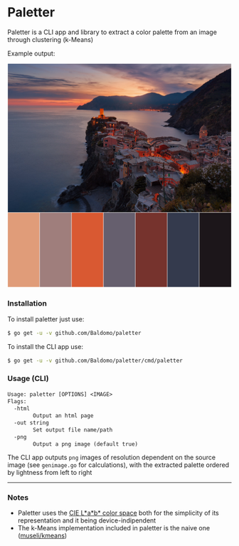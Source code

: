 # Paletter
Paletter is a CLI app and library to extract a color palette from an image through clustering (k-Means)

Example output:

![Unsplash (Anders Jildén), Vernazza](images/vernazza-paletted.png)

### Installation
To install paletter just use:
```sh
$ go get -u -v github.com/Baldomo/paletter
```
To install the CLI app use:
```sh
$ go get -u -v github.com/Baldomo/paletter/cmd/paletter
```

### Usage (CLI)
```
Usage: paletter [OPTIONS] <IMAGE>
Flags:
  -html
        Output an html page
  -out string
        Set output file name/path
  -png
        Output a png image (default true)
```
The CLI app outputs `png` images of resolution dependent on the source image (see `genimage.go` for calculations), with the extracted palette ordered by lightness from left to right

---

### Notes
- Paletter uses the [CIE L\*a\*b\* color space](https://en.wikipedia.org/wiki/CIELAB_color_space) both for the simplicity of its representation and it being device-indipendent
- The k-Means implementation included in paletter is the naive one ([museli/kmeans](https://github.com/muesli/kmeans/))
